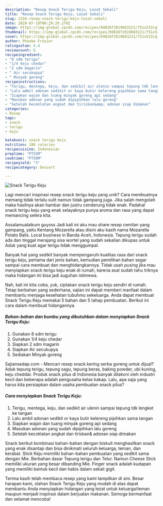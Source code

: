 ```yaml
---
description: "Resep Snack Terigu Keju, Lezat Sekali"
title: "Resep Snack Terigu Keju, Lezat Sekali"
slug: 1334-resep-snack-terigu-keju-lezat-sekali
date: 2020-07-18T00:29:29.270Z
image: https://img-global.cpcdn.com/recipes/69826f2819683221/751x532cq70/snack-terigu-keju-foto-resep-utama.jpg
thumbnail: https://img-global.cpcdn.com/recipes/69826f2819683221/751x532cq70/snack-terigu-keju-foto-resep-utama.jpg
cover: https://img-global.cpcdn.com/recipes/69826f2819683221/751x532cq70/snack-terigu-keju-foto-resep-utama.jpg
author: Phoebe Frazier
ratingvalue: 4.4
reviewcount: 6
recipeingredient:
- "8 sdm terigu"
- "1/4 keju chedar"
- "2 sdm magarin"
- " Air secukupya"
- " Minyak goreng"
recipeinstructions:
- "Terigu, mentega, keju, dan sedikit air ulenin sampai tepung tdk lengket ke tangan"
- "Lalu ambil adonan sedikit or kaya butir kelereng pipihkan sama tangan"
- "Siapkan wajan dan tuang minyak goreng api sedang"
- "Masukan adonan yang sudah dipipihkan lalu goreng"
- "Setelah kecoklatan angkat dan tiriskan&amp; adonan siap dimakan"
categories:
- Resep
tags:
- snack
- terigu
- keju

katakunci: snack terigu keju 
nutrition: 186 calories
recipecuisine: Indonesian
preptime: "PT25M"
cooktime: "PT59M"
recipeyield: "3"
recipecategory: Dessert

---
```



![Snack Terigu Keju](https://img-global.cpcdn.com/recipes/69826f2819683221/751x532cq70/snack-terigu-keju-foto-resep-utama.jpg)

Lagi mencari inspirasi resep snack terigu keju yang unik? Cara membuatnya memang tidak terlalu sulit namun tidak gampang juga. Jika salah mengolah maka hasilnya akan hambar dan justru cenderung tidak enak. Padahal snack terigu keju yang enak selayaknya punya aroma dan rasa yang dapat memancing selera kita.

Assalamualaikum guysss Jadi kali ini aku mau share resep cemilan yang gampang, yaitu Kentang Mozarella atau disini aku kasih nama Mozarella Potato Balls. Local business in Banda Aceh, Indonesia. Tepung terigu sudah ada dan tinggal merajang sisa wortel yang sudah sekalian dikupas untuk Aduk yang kuat agar terigu tidak menggumpal.

Banyak hal yang sedikit banyak mempengaruhi kualitas rasa dari snack terigu keju, pertama dari jenis bahan, kemudian pemilihan bahan segar sampai cara membuat dan menghidangkannya. Tidak usah pusing jika mau menyiapkan snack terigu keju enak di rumah, karena asal sudah tahu triknya maka hidangan ini bisa jadi suguhan istimewa.


Nah, kali ini kita coba, yuk, ciptakan snack terigu keju sendiri di rumah. Tetap berbahan yang sederhana, sajian ini dapat memberi manfaat dalam membantu menjaga kesehatan tubuhmu sekeluarga. Anda dapat membuat Snack Terigu Keju memakai 5 bahan dan 5 tahap pembuatan. Berikut ini cara dalam membuat hidangannya.

<!--inarticleads1-->

##### Bahan-bahan dan bumbu yang dibutuhkan dalam menyiapkan Snack Terigu Keju:

1. Gunakan 8 sdm terigu
1. Gunakan 1/4 keju chedar
1. Siapkan 2 sdm magarin
1. Siapkan  Air secukupya
1. Sediakan  Minyak goreng


Sajiansedap.com - Mencari resep snack kering serba goreng untuk dijual? Aduk tepung terigu, tepung sagu, tepung beras, baking powder, ubi kuning, keju cheddar. Produk snack pilus di Indonesia banyak dilakoni oleh industri kecil dan beberapa adalah pengusaha kelas kakap. Lalu, apa saja yang harus kita persiapkan dalam usaha pembuatan snack pilus? 

<!--inarticleads2-->

##### Cara menyiapkan Snack Terigu Keju:

1. Terigu, mentega, keju, dan sedikit air ulenin sampai tepung tdk lengket ke tangan
1. Lalu ambil adonan sedikit or kaya butir kelereng pipihkan sama tangan
1. Siapkan wajan dan tuang minyak goreng api sedang
1. Masukan adonan yang sudah dipipihkan lalu goreng
1. Setelah kecoklatan angkat dan tiriskan&amp; adonan siap dimakan


Snack berikut kombinasi bahan-bahan dengan biskuit menghasilkan snack yang enak disantap dan bisa dinikmati seluruh keluarga, teman, dan kerabat. Stick Keju memiliki bahan-bahan pembuatan yang sedikit sama dengan Mie. Berbahan dasar Tepung terigu dan Telur. Namun Cheese Stick memiliki ukuran yang besar dibanding Mie. Finger snack adalah kudapan yang memiliki bentuk kecil dan habis dalam sekali gigit. 

Terima kasih telah membaca resep yang kami tampilkan di sini. Besar harapan kami, olahan Snack Terigu Keju yang mudah di atas dapat membantu Anda menyiapkan hidangan yang lezat untuk keluarga/teman maupun menjadi inspirasi dalam berjualan makanan. Semoga bermanfaat dan selamat mencoba!
